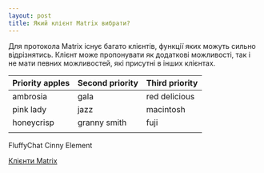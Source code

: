 ```yaml
---
layout: post
title: Який клієнт Matrix вибрати?
---
```

Для протокола Matrix існує багато клієнтів, функції яких можуть сильно відрізнятись. Клієнт може пропонувати як додаткові можливості, так і не мати певних можливостей, які присутні в інших клієнтах.

| Priority apples | Second priority | Third priority |
|-----------------|-----------------|----------------|
| ambrosia        | gala            | red delicious  |
| pink lady       | jazz            | macintosh      |
| honeycrisp      | granny smith    | fuji           |
|                 |                 |                |

FluffyChat
Cinny
Element

[Клієнти Matrix](https://matrix.org/ecosystem/clients/)
